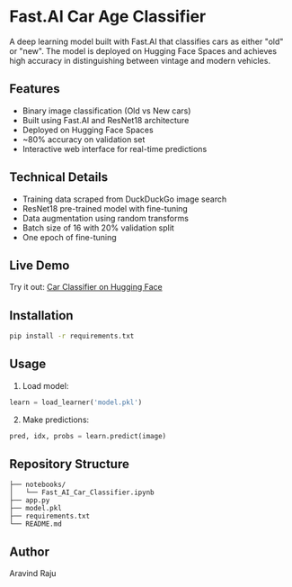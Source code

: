 # Fast.AI Car Age Classifier

A deep learning model built with Fast.AI that classifies cars as either "old" or "new". The model is deployed on Hugging Face Spaces and achieves high accuracy in distinguishing between vintage and modern vehicles.

## Features
- Binary image classification (Old vs New cars)
- Built using Fast.AI and ResNet18 architecture 
- Deployed on Hugging Face Spaces
- ~80% accuracy on validation set
- Interactive web interface for real-time predictions

## Technical Details
- Training data scraped from DuckDuckGo image search
- ResNet18 pre-trained model with fine-tuning
- Data augmentation using random transforms
- Batch size of 16 with 20% validation split
- One epoch of fine-tuning

## Live Demo
Try it out: [Car Classifier on Hugging Face](https://huggingface.co/spaces/grover101/NeuralNet)

## Installation
```bash
pip install -r requirements.txt
```

## Usage
1. Load model:
```python
learn = load_learner('model.pkl')
```

2. Make predictions:
```python
pred, idx, probs = learn.predict(image)
```

## Repository Structure
```
├── notebooks/
│   └── Fast_AI_Car_Classifier.ipynb
├── app.py
├── model.pkl
├── requirements.txt
└── README.md
```

## Author
Aravind Raju
